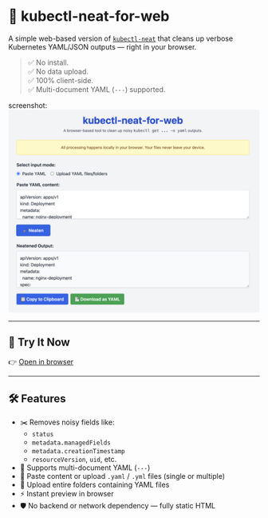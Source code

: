 # 🧹 kubectl-neat-for-web

A simple web-based version of [`kubectl-neat`](https://github.com/itaysk/kubectl-neat) that cleans up verbose Kubernetes YAML/JSON outputs — right in your browser.

> ✅ No install.  
> ✅ No data upload.  
> ✅ 100% client-side.  
> ✅ Multi-document YAML (`---`) supported.

screenshot: ![Screenshot](https://raw.githubusercontent.com/phamthainb/kubectl-neat-for-web/main/image.png)

---

## 🚀 Try It Now

👉 [Open in browser](https://phamthainb.github.io/kubectl-neat-for-web)

---

## 🛠 Features

- ✂️ Removes noisy fields like:
  - `status`
  - `metadata.managedFields`
  - `metadata.creationTimestamp`
  - `resourceVersion`, `uid`, etc.
- 📎 Supports multi-document YAML (`---`)
- 📄 Paste content or upload `.yaml` / `.yml` files (single or multiple)
- 📁 Upload entire folders containing YAML files
- ⚡ Instant preview in browser
- 🛡 No backend or network dependency — fully static HTML

